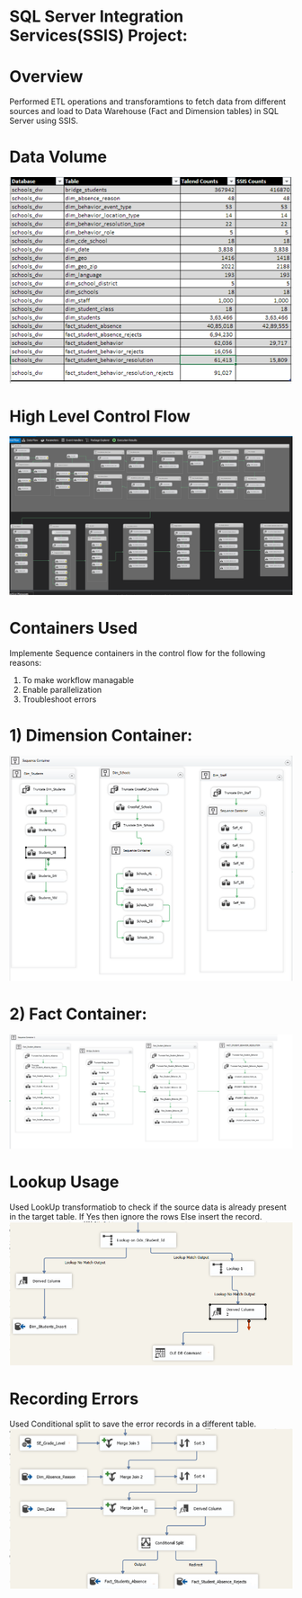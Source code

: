 
# SQL Server Integration Services(SSIS) Project:

# Overview
Performed ETL operations and transforamtions to fetch data from different sources and load to Data Warehouse (Fact and Dimension tables) in SQL Server using SSIS.

# Data Volume
<img src ="extras/datavolume.png" />

# High Level Control Flow
<img src ="extras/snap1.png" />

# Containers Used
Implemente Sequence containers in the control flow for the following reasons:

1) To make workflow managable
2) Enable parallelization
3) Troubleshoot errors

# 1) Dimension Container:
<img src ="extras/containerdim.PNG" />

# 2) Fact Container:
<img src ="extras/containerfact.PNG" />

# Lookup Usage
Used LookUp transformatiob to check if the source data is already present in the target table. 
If Yes then ignore the rows
Else insert the record.
<img src ="extras/lookup.PNG" />


# Recording Errors 
Used Conditional split to save the error records in a different table.
<img src ="extras/errorrecord.PNG" />





